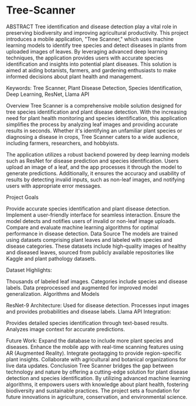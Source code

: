 # Tree-Scanner
ABSTRACT
Tree identification and disease detection play a vital role in preserving biodiversity and improving agricultural productivity. This project introduces a mobile application, "Tree Scanner," which uses machine learning models to identify tree species and detect diseases in plants from uploaded images of leaves. By leveraging advanced deep learning techniques, the application provides users with accurate species identification and insights into potential plant diseases. This solution is aimed at aiding botanists, farmers, and gardening enthusiasts to make informed decisions about plant health and management.

Keywords: Tree Scanner, Plant Disease Detection, Species Identification, Deep Learning, ResNet, Llama API

Overview
Tree Scanner is a comprehensive mobile solution designed for tree species identification and plant disease detection. With the increasing need for plant health monitoring and species identification, this application simplifies the process by analyzing leaf images and providing accurate results in seconds. Whether it's identifying an unfamiliar plant species or diagnosing a disease in crops, Tree Scanner caters to a wide audience, including farmers, researchers, and hobbyists.

The application utilizes a robust backend powered by deep learning models such as ResNet for disease prediction and species identification. Users upload an image of a leaf, and the app processes it through the model to generate predictions. Additionally, it ensures the accuracy and usability of results by detecting invalid inputs, such as non-leaf images, and notifying users with appropriate error messages.

Project Goals

Provide accurate species identification and plant disease detection.
Implement a user-friendly interface for seamless interaction.
Ensure the model detects and notifies users of invalid or non-leaf image uploads.
Compare and evaluate machine learning algorithms for optimal performance in disease detection.
Data Source
The models are trained using datasets comprising plant leaves and labeled with species and disease categories. These datasets include high-quality images of healthy and diseased leaves, sourced from publicly available repositories like Kaggle and plant pathology datasets.

Dataset Highlights:

Thousands of labeled leaf images.
Categories include species and disease labels.
Data preprocessed and augmented for improved model generalization.
Algorithms and Models

ResNet-9 Architecture:
Used for disease detection.
Processes input images and provides probabilities and disease labels.
Llama API Integration:

Provides detailed species identification through text-based results.
Analyzes image context for accurate predictions.

Future Work:
Expand the database to include more plant species and diseases.
Enhance the mobile app with real-time scanning features using AR (Augmented Reality).
Integrate geotagging to provide region-specific plant insights.
Collaborate with agricultural and botanical organizations for live data updates.
Conclusion
Tree Scanner bridges the gap between technology and nature by offering a cutting-edge solution for plant disease detection and species identification. By utilizing advanced machine learning algorithms, it empowers users with knowledge about plant health, fostering biodiversity and sustainable practices. The project sets a foundation for future innovations in agriculture, conservation, and environmental science.

